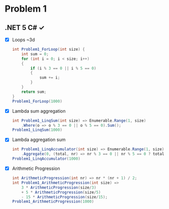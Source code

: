 # Problem 1
## .NET 5 C# ✓
- [x] Loops ~3d
    ```csharp
    int Problem1_ForLoop(int size) {
        int sum = 0;
        for (int i = 0; i < size; i++)
        {
            if (i % 3 == 0 || i % 5 == 0)
            {
                sum += i;
            }
        }
        return sum;
    }
    Problem1_ForLoop(1000)
    ```
- [x] Lambda sum aggregation
    ```csharp
    int Problem1_LinqSum(int size) => Enumerable.Range(1, size)
        .Where(o => o % 3 == 0 || o % 5 == 0).Sum();
    Problem1_LinqSum(1000)
    ```
- [x] Lambda aggregation sum
    ```csharp
    int Problem1_LinqAccumulator(int size) => Enumerable.Range(1, size)
        .Aggregate(0, (total, nr) => nr % 3 == 0 || nr % 5 == 0 ? total + nr : total);
    Problem1_LinqAccumulator(1000)
    ```
- [x] Arithmetic Progression
    ```csharp
    int ArithmeticProgression(int nr) => nr * (nr + 1) / 2;
    int Problem1_ArithmeticProgression(int size) =>  
        3 * ArithmeticProgression(size/3)
        + 5 * ArithmeticProgression(size/5)
        - 15 * ArithmeticProgression(size/15);
    Problem1_ArithmeticProgression(1000)
    ```